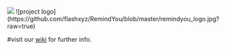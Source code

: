 
<img src="https://github.com/flashxyz/RemindYou/blob/master/slogen.png">
![project logo](https://github.com/flashxyz/RemindYou/blob/master/remindyou_logo.jpg?raw=true)

#visit our <a href="https://github.com/flashxyz/RemindYou/wiki" > wiki</a> for further info.


